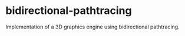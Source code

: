 # bidirectional-pathtracing
Implementation of a 3D graphics engine using bidirectional pathtracing.
